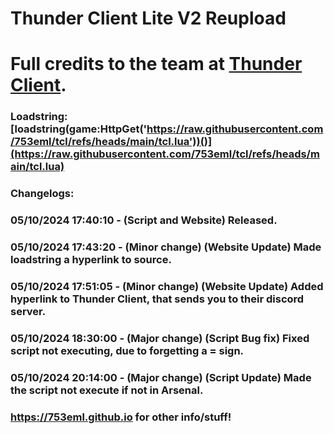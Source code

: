 # Thunder Client Lite V2 Reupload

# Full credits to the team at [Thunder Client](https://discord.gg/thunderclient).

### Loadstring: [loadstring(game:HttpGet('https://raw.githubusercontent.com/753eml/tcl/refs/heads/main/tcl.lua'))()](https://raw.githubusercontent.com/753eml/tcl/refs/heads/main/tcl.lua)

### Changelogs:

### 05/10/2024 17:40:10 - (Script and Website) Released.

### 05/10/2024 17:43:20 - (Minor change) (Website Update) Made loadstring a hyperlink to source.

### 05/10/2024 17:51:05 - (Minor change) (Website Update) Added hyperlink to Thunder Client, that sends you to their discord server.

### 05/10/2024 18:30:00 - (Major change) (Script Bug fix) Fixed script not executing, due to forgetting a = sign.

### 05/10/2024 20:14:00 - (Major change) (Script Update) Made the script not execute if not in Arsenal.

### https://753eml.github.io for other info/stuff!
